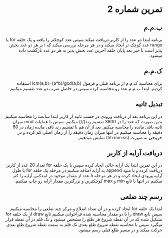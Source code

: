 <div style="direction:rtl">


# تمرین شماره 2
## ب.م.م

برنامه ابتدا دو عدد را از کاربر دریافت میکند سپس عدد کوچکتر را یافته و یک حلقه for با range عدد کوچک تر ایجاد میکند و در هر مرحله بررسی میکند که i بر هر دو عدد بخش پذیر است یا خیر بعد پایان حلقه آخرین عدد بخش پذیر به هر دو عدد بازگشت داده میشود.

## ک.م.م

برای محاسبه ک.م.م از برنامه قبلی و فرمول lcm(a,b)=(a*b)/gcd(a,b) استفاده کردیم.
ابتدا ب.م.م عدد رو محاسبه کرده سپس در حاصل ضرب دو عدد تقسیم میکنیم

## تبدیل ثانیه
در این برنامه بعد از دریافت ورودی در حسب ثانیه از کاربر ابتدا ساعت را محاسبه میکنیم بدین صورت که عدد را در 3600 تقسیم رند(//) میکنیم.
سپس با عملیات mod میزان ثانیه باقی مانده را محاسبه میکنم.
بعد از آن هم با تقسیم رند باقی مانده زمان در 60 دقیقه را محاسبه میکنیم
در انتها میزان زمان دقیقه را از زمان اصلی کم کرده و در خروجی به صورت (hh:mm:ss) نمایش میدهیم.

## دریافت آرایه از کاربر
در این تمرین ابتدا یک آرایه خالی ایجاد کرده سپس با یک حلقه for تعداد 20 عدد از کاربر دریافت کرده و با متود append به آرایه اضافه میکنیم
در مرحله یک حلقه for با طول آرایه ورودی ایجاد کرده و در هر مرحله 5 عدد از مقدار موجود در ایندکس آرایه را کم میکنیم
در انتها با تابع min و max کوچکترین و بزرگترین مقدار آرایه رو چاپ میکنیم.

## رسم چند ضلعی
ابتدا یک حلقه for ایجاد کرده و در آن تعداد اضلاع و مرکز چند ضلعی را محاسبه میکنیم سپس تابع draw را با دو مقدار محاسبه شده فراخوانی میکنیم
تابع draw از یک حلقه for تشکیل شده که در آن نقطه شروع هر ظلع را مشخص میشود و نک قلم در آن نقطه قرار میگیرد سپس با محاسبه نقطه شروع ظلع بعدی نک قلم به سمت نقطه شروع ظلع بعدی حرکت میکند و در مسیر ظلع قبلی رسم میشود
</div>